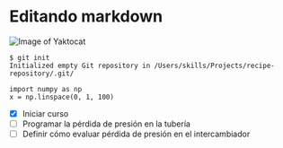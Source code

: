# Editando markdown

![Image of Yaktocat](https://octodex.github.com/images/yaktocat.png)


```
$ git init
Initialized empty Git repository in /Users/skills/Projects/recipe-repository/.git/
```

```
import numpy as np
x = np.linspace(0, 1, 100)
```

- [x] Iniciar curso
- [ ] Programar la pérdida de presión en la tubería
- [ ] Definir cómo evaluar pérdida de presión en el intercambiador  
